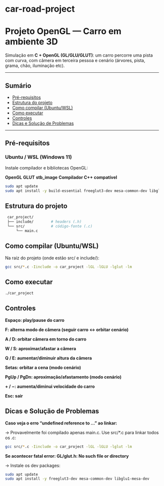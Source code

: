 # car-road-project

# Projeto OpenGL — Carro em ambiente 3D

Simulação em **C + OpenGL (GL/GLU/GLUT)**: um carro percorre uma pista com curva, com câmera em terceira pessoa e cenário (árvores, pista, grama, chão, iluminação etc).

---

## Sumário
- [Pré-requisitos](#pré-requisitos)
- [Estrutura do projeto](#estrutura-do-projeto)
- [Como compilar (Ubuntu/WSL)](#como-compilar-ubuntuwsl)
- [Como executar](#como-executar)
- [Controles](#controles)
- [Dicas e Solução de Problemas](#dicas-e-solução-de-problemas)
  
---

## Pré-requisitos

### Ubuntu / WSL (Windows 11)
  Instale compilador e bibliotecas OpenGL:

  **OpenGL**
  **GLUT**
  **stb_image**
  **Compilador C++ compatível**

  ```bash
  sudo apt update
  sudo apt install -y build-essential freeglut3-dev mesa-common-dev libglu1-mesa-dev
  ```

## Estrutura do projeto
 ```bash
  car_project/
  ├── include/        # headers (.h)
  └── src/            # código-fonte (.c)
      └── main.c
 ```

## Como compilar (Ubuntu/WSL)
  
  Na raiz do projeto (onde estão src/ e include/):
  ```bash
  gcc src/*.c -Iinclude -o car_project -lGL -lGLU -lglut -lm
  ```
  ## Como executar
  ```bash
  ./car_project
  ```

## Controles
  
  **Espaço: play/pause do carro**
  
  **F: alterna modo de câmera (seguir carro ↔ orbitar cenário)**
  
  **A / D: orbitar câmera em torno do carro**
  
  **W / S: aproximar/afastar a câmera**
  
  **Q / E: aumentar/diminuir altura da câmera**
  
  **Setas: orbitar a cena (modo cenário)**
  
  **PgUp / PgDn: aproximação/afastamento (modo cenário)**
  
  **+ / −: aumenta/diminui velocidade do carro**
    
  **Esc: sair**

## Dicas e Solução de Problemas

  **Caso veja o erro “undefined reference to …” ao linkar:**
  
  → Provavelmente foi compilado apenas main.c. Use src/*.c para linkar todos os .c:
  ```bash
  gcc src/*.c -Iinclude -o car_project -lGL -lGLU -lglut -lm
  ```

  **Se acontecer fatal error: GL/glut.h: No such file or directory**
  
  → Instale os dev packages:
  ```bash
  sudo apt update
  sudo apt install -y freeglut3-dev mesa-common-dev libglu1-mesa-dev
  ```
